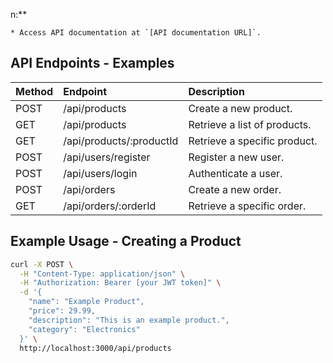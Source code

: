 n:**

    * Access API documentation at `[API documentation URL]`.

## API Endpoints - Examples

| Method | Endpoint                    | Description                                       |
| :----- | :-------------------------- | :------------------------------------------------ |
| POST   | /api/products               | Create a new product.                               |
| GET    | /api/products               | Retrieve a list of products.                           |
| GET    | /api/products/:productId   | Retrieve a specific product.                            |
| POST   | /api/users/register         | Register a new user.                               |
| POST   | /api/users/login            | Authenticate a user.                              |
| POST   | /api/orders                 | Create a new order.                                |
| GET    | /api/orders/:orderId       | Retrieve a specific order.                                                    |

## Example Usage - Creating a Product

```bash
curl -X POST \
  -H "Content-Type: application/json" \
  -H "Authorization: Bearer [your JWT token]" \
  -d '{
    "name": "Example Product",
    "price": 29.99,
    "description": "This is an example product.",
    "category": "Electronics"
  }' \
  http://localhost:3000/api/products
